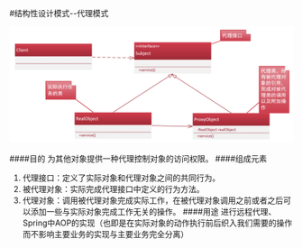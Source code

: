 #结构性设计模式--代理模式


!['代理模式UML结构图'](./proxy.png)

####目的 
  为其他对象提供一种代理控制对象的访问权限。
####组成元素
1. 代理接口：定义了实际对象和代理对象之间的共同行为。
2. 被代理对象：实际完成代理接口中定义的行为方法。
3. 代理对象：调用被代理对象完成实际工作，在被代理对象调用之前或者之后可以添加一些与实际对象完成工作无关的操作。
####用途
进行远程代理、Spring中AOP的实现（也即是在实际对象的动作执行前后织入我们需要的操作而不影响主要业务的实现与主要业务完全分离）